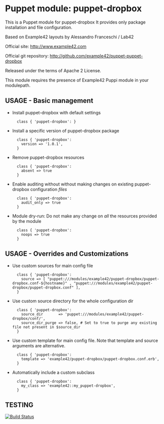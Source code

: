 # Puppet module: puppet-dropbox

This is a Puppet module for puppet-dropbox
It provides only package installation and file configuration.

Based on Example42 layouts by Alessandro Franceschi / Lab42

Official site: http://www.example42.com

Official git repository: http://github.com/example42/puppet-puppet-dropbox

Released under the terms of Apache 2 License.

This module requires the presence of Example42 Puppi module in your modulepath.


## USAGE - Basic management

* Install puppet-dropbox with default settings

        class { 'puppet-dropbox': }

* Install a specific version of puppet-dropbox package

        class { 'puppet-dropbox':
          version => '1.0.1',
        }

* Remove puppet-dropbox resources

        class { 'puppet-dropbox':
          absent => true
        }

* Enable auditing without without making changes on existing puppet-dropbox configuration *files*

        class { 'puppet-dropbox':
          audit_only => true
        }

* Module dry-run: Do not make any change on *all* the resources provided by the module

        class { 'puppet-dropbox':
          noops => true
        }


## USAGE - Overrides and Customizations
* Use custom sources for main config file 

        class { 'puppet-dropbox':
          source => [ "puppet:///modules/example42/puppet-dropbox/puppet-dropbox.conf-${hostname}" , "puppet:///modules/example42/puppet-dropbox/puppet-dropbox.conf" ], 
        }


* Use custom source directory for the whole configuration dir

        class { 'puppet-dropbox':
          source_dir       => 'puppet:///modules/example42/puppet-dropbox/conf/',
          source_dir_purge => false, # Set to true to purge any existing file not present in $source_dir
        }

* Use custom template for main config file. Note that template and source arguments are alternative. 

        class { 'puppet-dropbox':
          template => 'example42/puppet-dropbox/puppet-dropbox.conf.erb',
        }

* Automatically include a custom subclass

        class { 'puppet-dropbox':
          my_class => 'example42::my_puppet-dropbox',
        }



## TESTING
[![Build Status](https://travis-ci.org/example42/puppet-puppet-dropbox.png?branch=master)](https://travis-ci.org/example42/puppet-puppet-dropbox)
